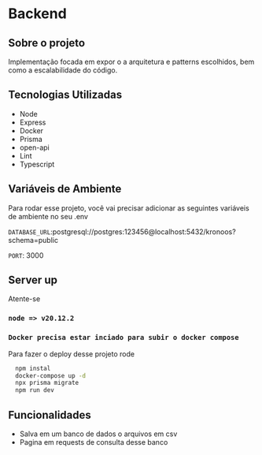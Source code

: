 
# Backend 

## Sobre o projeto

Implementação focada em expor o a arquitetura e patterns escolhidos, bem como a escalabilidade do código.

## Tecnologias Utilizadas

- Node
- Express
- Docker
- Prisma
- open-api
- Lint
- Typescript


## Variáveis de Ambiente

Para rodar esse projeto, você vai precisar adicionar as seguintes variáveis de ambiente no seu .env

`DATABASE_URL`:postgresql://postgres:123456@localhost:5432/kronoos?schema=public

`PORT`: 3000

## Server up

Atente-se
### `node => v20.12.2 `
### `Docker precisa estar inciado para subir o docker compose`


Para fazer o deploy desse projeto rode

```bash
  npm instal
  docker-compose up -d
  npx prisma migrate
  npm run dev
```

## Funcionalidades

- Salva em um banco de dados o arquivos em csv
- Pagina em requests de consulta desse banco

